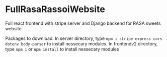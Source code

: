 # FullRasaRassoiWebsite
Full react frontend with stripe server and Django backend for RASA sweets website

Packages to download:
In server directory, type ```npm i stripe express cors dotenv body-parser``` to install nessecary modules. In frontendv2 directory, type ```npm i``` or ```npm install``` to install nessecary modules
